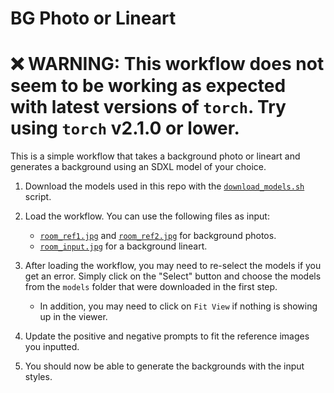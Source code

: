 # BG Photo or Lineart

# ❌ WARNING: This workflow does not seem to be working as expected with latest versions of `torch`. Try using `torch` v2.1.0 or lower.

This is a simple workflow that takes a background photo or lineart and generates a background using an SDXL model of your choice.

1. Download the models used in this repo with the [`download_models.sh`](../download_models.sh) script.

2. Load the workflow. You can use the following files as input:
   - [`room_ref1.jpg`](room_ref1.jpg) and [`room_ref2.jpg`](room_ref2.jpg) for background photos.
   - [`room_input.jpg`](input_lineart.jpg) for a background lineart.

3. After loading the workflow, you may need to re-select the models if you get an error. Simply click on the "Select" button and choose the models from the `models` folder that were downloaded in the first step.
    - In addition, you may need to click on `Fit View` if nothing is showing up in the viewer.

4. Update the positive and negative prompts to fit the reference images you inputted.

5. You should now be able to generate the backgrounds with the input styles.